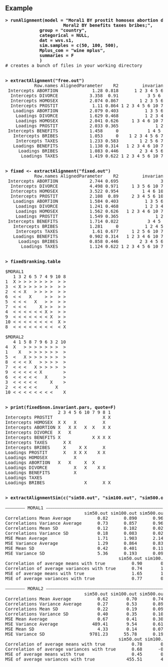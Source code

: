 ## Example
<pre>
<strong>> runAlignment(model = "Moral1 BY prostit homosex abortion divorce;
                      Moral2 BY benefits taxes bribes;", 
             group = "country",
             categorical = NULL,
             dat = wvs.s1,
             sim.samples = c(50, 100, 500),
             Mplus_com = "wine mplus",
             summaries = F
             )</strong>
# creates a bunch of files in your working directory


<strong>> extractAlignment("free.out")</strong>
           Row.names AlignedParameter    R2         invariant.gr non.invar.gr Fit.contribution Factor
 Intercepts ABORTION             1.28 0.818      1 2 3 4 5 6 7 9         10 8          -21.301 MORAL1
  Intercepts DIVORCE            3.358  0.91           3 5 6 10 7    2 4 8 9 1          -29.399 MORAL1
  Intercepts HOMOSEX            2.074 0.867        1 2 3 5 6 7 9       4 10 8          -22.674 MORAL1
  Intercepts PROSTIT             1.11 0.864 1 2 3 4 5 6 10 7 8 9                       -18.385 MORAL1
   Loadings ABORTION            2.079 0.403          1 3 5 6 8 9     2 4 10 7          -21.210 MORAL1
    Loadings DIVORCE            1.629 0.468          1 2 3 4 6 7     5 10 8 9          -19.872 MORAL1
    Loadings HOMOSEX            2.041 0.626     1 3 4 6 10 7 8 9          2 5          -17.178 MORAL1
    Loadings PROSTIT            2.033 0.365              1 2 4 7 3 5 6 10 8 9          -23.144 MORAL1
 Intercepts BENEFITS            1.458     0           1 4 5 6 10    2 3 7 8 9          -40.034 MORAL2
   Intercepts BRIBES            1.053     0    1 2 3 4 5 6 7 8 9           10          -15.512 MORAL2
    Intercepts TAXES            1.233 0.583        1 2 5 6 7 8 9       3 4 10          -21.566 MORAL2
   Loadings BENEFITS            1.138 0.314   1 2 3 4 6 10 7 8 9            5          -21.387 MORAL2
     Loadings BRIBES            1.083 0.446        2 3 4 5 6 7 9       10 8 1          -20.835 MORAL2
      Loadings TAXES            1.419 0.622 1 2 3 4 5 6 10 7 8 9                       -17.890 MORAL2


<strong>> fixed <- extractAlignment("fixed.out") </strong>
           Row.names AlignedParameter    R2         invariant.gr   non.invar.gr Fit.contribution Factor
 Intercepts ABORTION            2.744 0.695                3 6 9 2 4 5 10 7 8 1          -30.047 MORAL1
  Intercepts DIVORCE            4.498 0.971     1 3 5 6 10 7 8 9            2 4          -20.798 MORAL1
  Intercepts HOMOSEX            3.522 0.954         1 4 6 10 7 9        2 3 5 8          -19.092 MORAL1
  Intercepts PROSTIT            2.108  0.89     2 3 4 5 6 10 7 9            8 1          -23.416 MORAL1
   Loadings ABORTION            1.584 0.403          1 3 5 6 8 9       2 4 10 7          -21.210 MORAL1
    Loadings DIVORCE            1.241 0.468          1 2 3 4 6 7       5 10 8 9          -19.872 MORAL1
    Loadings HOMOSEX            1.562 0.626   1 2 3 4 6 10 7 8 9              5          -17.178 MORAL1
    Loadings PROSTIT            1.549 0.365              1 2 4 7   3 5 6 10 8 9          -23.144 MORAL1
 Intercepts BENEFITS            1.714 0.022           3 4 5 6 10      2 7 8 9 1          -38.364 MORAL2
   Intercepts BRIBES            1.281     0          1 2 4 5 7 9       3 6 10 8          -18.526 MORAL2
    Intercepts TAXES             1.61 0.677     1 2 5 6 10 7 8 9            3 4          -21.044 MORAL2
   Loadings BENEFITS            0.902 0.314   1 2 3 4 6 10 7 8 9              5          -21.387 MORAL2
     Loadings BRIBES            0.858 0.446        2 3 4 5 6 7 9         10 8 1          -20.835 MORAL2
      Loadings TAXES            1.124 0.622 1 2 3 4 5 6 10 7 8 9                         -17.890 MORAL2


<strong>> fixed$ranking.table </strong>

$MORAL1
   1 3 2 6 5 7 4 9 10 8
1  X > > > > > > >  > >
3  < X > > > > > >  > >
2  < < X   > > > >  > >
6  < <   X     > >  > >
5  < < <   X   > >  > >
7  < < <     X > >  > >
4  < < < < < < X >  > >
9  < < < < < < < X  > >
10 < < < < < < < <  X >
8  < < < < < < < <  < X

$MORAL2
   4 1 5 8 7 9 6 3 2 10
4  X   > > > > > > >  >
1    X   > > > > > >  >
5  <   X > > > > > >  >
8  < < < X   > > > >  >
7  < < <   X > > > >  >
9  < < < < < X        >
6  < < < < <   X      >
3  < < < < <     X    >
2  < < < < <       X   
10 < < < < < < < <    X


<strong>> print(fixed$non.invariant.pars, quote=F) </strong>
                    2 3 4 5 6 10 7 9 8 1
Intercepts PROSTIT                   X X
Intercepts HOMOSEX  X X   X          X  
Intercepts ABORTION X   X X   X  X   X X
Intercepts DIVORCE  X   X               
Intercepts BENEFITS X            X X X X
Intercepts TAXES      X X               
Intercepts BRIBES     X     X X      X  
Loadings PROSTIT      X   X X X    X X  
Loadings HOMOSEX          X             
Loadings ABORTION   X   X     X  X      
Loadings DIVORCE          X   X    X X  
Loadings BENEFITS         X             
Loadings TAXES                          
Loadings BRIBES               X      X X


<strong>> extractAlignmentSim(c("sim50.out", "sim100.out", "sim500.out"))</strong>

⎯⎯⎯⎯⎯⎯⎯⎯⎯ MORAL1 ⎯⎯⎯⎯⎯⎯⎯⎯⎯⎯⎯⎯⎯⎯⎯⎯⎯⎯⎯⎯⎯⎯⎯⎯⎯⎯⎯⎯⎯⎯⎯⎯⎯⎯⎯⎯⎯⎯⎯⎯⎯⎯⎯⎯⎯⎯⎯⎯⎯⎯⎯⎯⎯⎯⎯⎯⎯⎯⎯⎯⎯⎯⎯⎯⎯⎯⎯⎯⎯⎯⎯⎯⎯⎯⎯⎯⎯⎯⎯⎯⎯⎯⎯⎯⎯⎯⎯⎯⎯⎯⎯⎯⎯⎯⎯⎯⎯⎯⎯⎯⎯⎯⎯⎯⎯⎯⎯⎯⎯⎯⎯⎯⎯⎯⎯⎯⎯⎯⎯⎯⎯⎯⎯⎯⎯⎯⎯⎯⎯⎯⎯⎯⎯⎯⎯⎯⎯⎯⎯⎯
                              sim50.out sim100.out sim500.out
Correlations Mean Average          0.82      0.890      0.966
Correlations Variance Average      0.73      0.857      0.969
Correlations Mean SD               0.12      0.102      0.021
Correlations Variance SD           0.18      0.083      0.020
MSE Mean Average                   1.71      1.903      2.145
MSE Variance Average               1.29      0.864      0.833
MSE Mean SD                        0.42      0.401      0.117
MSE Variance SD                    5.36      0.193      0.098
                                           sim50.out sim100.out sim500.out
Correlation of average means with true          0.90       0.94       0.97
Correlation of average variances with true      0.74       1.00       1.00
MSE of average means with true                  1.65       1.87       2.14
MSE of average variances with true              0.77       0.82       0.83

⎯⎯⎯⎯⎯⎯⎯⎯⎯ MORAL2 ⎯⎯⎯⎯⎯⎯⎯⎯⎯⎯⎯⎯⎯⎯⎯⎯⎯⎯⎯⎯⎯⎯⎯⎯⎯⎯⎯⎯⎯⎯⎯⎯⎯⎯⎯⎯⎯⎯⎯⎯⎯⎯⎯⎯⎯⎯⎯⎯⎯⎯⎯⎯⎯⎯⎯⎯⎯⎯⎯⎯⎯⎯⎯⎯⎯⎯⎯⎯⎯⎯⎯⎯⎯⎯⎯⎯⎯⎯⎯⎯⎯⎯⎯⎯⎯⎯⎯⎯⎯⎯⎯⎯⎯⎯⎯⎯⎯⎯⎯⎯⎯⎯⎯⎯⎯⎯⎯⎯⎯⎯⎯⎯⎯⎯⎯⎯⎯⎯⎯⎯⎯⎯⎯⎯⎯⎯⎯⎯⎯⎯⎯⎯⎯⎯⎯⎯⎯⎯⎯⎯
                              sim50.out sim100.out sim500.out
Correlations Mean Average          0.62       0.70      0.747
Correlations Variance Average      0.27       0.53      0.896
Correlations Mean SD               0.22       0.19      0.091
Correlations Variance SD           0.40       0.35      0.107
MSE Mean Average                   0.67       0.41      0.300
MSE Variance Average             489.41       9.54      0.613
MSE Mean SD                        4.33       0.14      0.076
MSE Variance SD                 9781.23      55.78      0.191
                                           sim50.out sim100.out sim500.out
Correlation of average means with true          0.78       0.91       0.81
Correlation of average variances with true      0.68      -0.23       0.99
MSE of average means with true                  0.45       0.35       0.28
MSE of average variances with true            455.51       4.92       0.55

</pre>